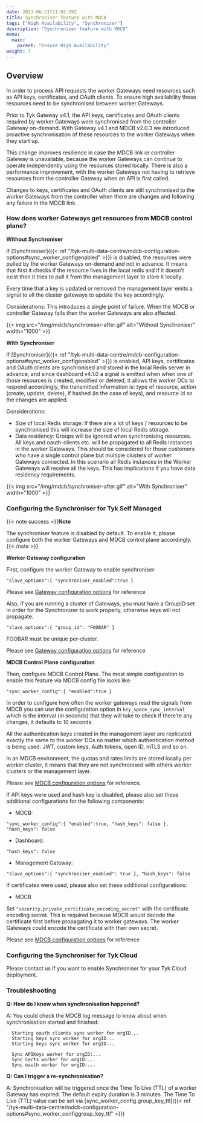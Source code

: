 ```yaml
---
date: 2023-06-21T11:02:59Z
title: Synchroniser feature with MDCB
tags: ["High Availability", "Synchroniser"]
description: "Synchroniser feature with MDCB"
menu:
  main:
    parent: "Ensure High Availability"
weight: 7
---
```


## Overview

In order to process API requests the worker Gateways need resources such as API keys, certificates, and OAuth clients. To ensure high availability these resources need to be synchronised between worker Gateways.

Prior to Tyk Gateway v4.1, the API keys, certificates and OAuth clients required by worker Gateways were synchronised from the controller Gateway on-demand. With Gateway v4.1 and MDCB v2.0.3 we introduced proactive synchronisation of these resources to the worker Gateways when they start up.

This change improves resilience in case the MDCB link or controller Gateway is unavailable, because the worker Gateways can continue to operate independently using the resources stored locally. There is also a performance improvement, with the worker Gateways not having to retrieve resources from the controller Gateway when an API is first called.

Changes to keys, certificates and OAuth clients are still synchronised to the worker Gateways from the controller when there are changes and following any failure in the MDCB link.

### How does worker Gateways get resources from MDCB control plane?

**Without Synchroniser**

If [Synchroniser]({{< ref "/tyk-multi-data-centre/mdcb-configuration-options#sync_worker_configenabled" >}}) is disabled, the resources were pulled by the worker Gateways on-demand and not in advance. It means that first it checks if the resource lives in the local redis and if it doesn’t exist then it tries to pull it from the management layer to store it locally.

Every time that a key is updated or removed the management layer emits a signal to all the cluster gateways to update the key accordingly.

Considerations:
This introduces a single point of failure. When the MDCB or controller Gateway fails then the worker Gateways are also affected.

{{< img src="/img/mdcb/synchroniser-after.gif" alt="Without Synchroniser" width="1000" >}}

**With Synchroniser**

If [Synchroniser]({{< ref "/tyk-multi-data-centre/mdcb-configuration-options#sync_worker_configenabled" >}}) is enabled, API keys, certificates and OAuth clients are synchronised and stored in the local Redis server in advance, and since dashboard v4.1.0 a signal is emitted when when one of those resources is created, modified or deleted, it allows the worker DCs to respond accordingly, the transmitted information is: type of resource, action (create, update, delete), if hashed (in the case of keys), and resource Id so the changes are applied.

Considerations: 
- Size of local Redis storage: If there are a lot of keys / resources to be synchronised this will increase the size of local Redis storage.
- Data residency: Groups will be ignored when synchronising resources. All keys and oauth-clients etc. will be propagated to all Redis instances in the worker Gateways. This should be considered for those customers who have a single control plane but multiple clusters of worker Gateways connected. In this scenario all Redis instances in the Worker Gateways will receive all the keys. This has implications if you have data residency requirements.

{{< img src="/img/mdcb/synchroniser-after.gif" alt="With Synchroniser" width="1000" >}}

### Configuring the Synchroniser for Tyk Self Managed

{{< note success >}}**Note**

The synchroniser feature is disabled by default. To enable it, please configure both the worker Gateways and MDCB control plane accordingly.
{{< /note >}}

**Worker Gateway configuration**

First, configure the worker Gateway to enable synchroniser:

`"slave_options":{ "synchroniser_enabled":true }`

Please see [Gateway configuration options](https://tyk.io/docs/tyk-oss-gateway/configuration/#slave_optionssynchroniser_enabled) for reference

Also, if you are running a cluster of Gateways, you must have a GroupID set in order for the Synchronizer to work properly, otherwise keys will not propagate.

`"slave_options":{ "group_id": "FOOBAR" }`

FOOBAR must be unique per-cluster.

Please see [Gateway configuration options](https://tyk.io/docs/tyk-oss-gateway/configuration/#slave_optionsgroup_id) for reference

**MDCB Control Plane configuration**

Then, configure MDCB Control Plane. The most simple configuration to enable this feature via MDCB config file looks like:

`"sync_worker_config":{ "enabled":true }`

In order to configure how often the worker gateways read the signals from MDCB you can use the configuration option in `key_space_sync_interval` which is the interval (in seconds) that they will take to check if there’re any changes, it defaults to 10 seconds.

All the authentication keys created in the management layer are replicated exactly the same to the worker DCs no matter which authentication method is being used: JWT, custom keys, Auth tokens, open ID, mTLS and so on.

In an MDCB environment, the quotas and rates limits are stored locally per worker cluster, it means that they are not synchronised with others worker clusters or the management layer.

Please see [MDCB configuration options](https://tyk.io/docs/tyk-multi-data-centre/mdcb-configuration-options/#sync_worker_config) for reference.

If API keys were used and hash key is disabled, please also set these additional configurations for the following components:

- MDCB:

`"sync_worker_config":{ "enabled":true, "hash_keys": false }, "hash_keys": false` 

- Dashboard:

`"hash_keys": false` 

- Management Gateway:

`"slave_options":{ "synchroniser_enabled": true }, "hash_keys": false` 

If certificates were used, please also set these additional configurations:

- MDCB

Set `"security.private_certificate_encoding_secret"` with the certificate encoding secret. This is required because MDCB would decode the certificate first before propagating it to worker gateways. The worker Gateways could encode the certificate with their own secret.

Please see [MDCB configuration options](https://tyk.io/docs/tyk-multi-data-centre/mdcb-configuration-options/#securityprivate_certificate_encoding_secret) for reference

### Configuring the Synchroniser for Tyk Cloud

Please contact us if you want to enable Synchroniser for your Tyk Cloud deployment.

### Troubleshooting

**Q: How do I know when synchronisation happened?**

A: You could check the MDCB log message to know about when synchronisation started and finished:

```
  Starting oauth clients sync worker for orgID...
  Starting keys sync worker for orgID...
  Starting keys sync worker for orgID...
 
  Sync APIKeys worker for orgID:...
  Sync Certs worker for orgID:...
  Sync oauth worker for orgID:...
```

**Q: Can I trigger a re-synchronisation?**

A: Synchronisation will be triggered once the Time To Live (TTL) of a worker Gateway has expired. The default expiry duration is 3 minutes. The Time To Live (TTL) value can be set via [sync_worker_config.group_key_ttl]({{< ref "/tyk-multi-data-centre/mdcb-configuration-options#sync_worker_configgroup_key_ttl" >}})
